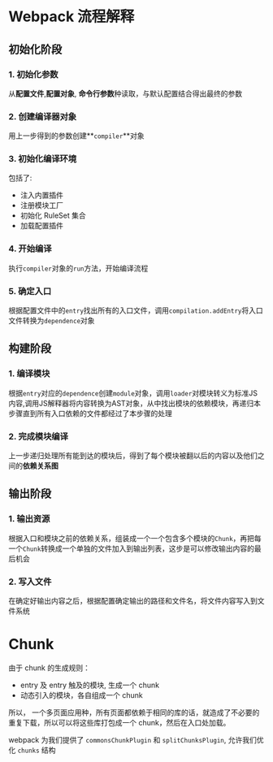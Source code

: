 # Webpack 流程解释

## 初始化阶段

### 1. 初始化参数

从**配置文件**,**配置对象**, **命令行参数**种读取，与默认配置结合得出最终的参数

### 2. 创建编译器对象
用上一步得到的参数创建**`compiler`**对象

### 3. 初始化编译环境

包括了:
- 注入内置插件
- 注册模块工厂
- 初始化 RuleSet 集合
- 加载配置插件

### 4. 开始编译

执行`compiler`对象的`run`方法，开始编译流程

### 5. 确定入口

根据配置文件中的`entry`找出所有的入口文件，调用`compilation.addEntry`将入口文件转换为`dependence`对象

## 构建阶段

### 1. 编译模块
根据`entry`对应的`dependence`创建`module`对象，调用`loader`对模块转义为标准JS内容,调用JS解释器将内容转换为AST对象，从中找出模块的依赖模块，再递归本步骤直到所有入口依赖的文件都经过了本步骤的处理

### 2. 完成模块编译

上一步递归处理所有能到达的模块后，得到了每个模块被翻以后的内容以及他们之间的**依赖关系图**

## 输出阶段

### 1. 输出资源

根据入口和模块之前的依赖关系，组装成一个一个包含多个模块的`Chunk`，再把每一个`Chunk`转换成一个单独的文件加入到输出列表，这步是可以修改输出内容的最后机会

### 2. 写入文件

在确定好输出内容之后，根据配置确定输出的路径和文件名，将文件内容写入到文件系统


# Chunk 

由于 chunk 的生成规则：
- entry 及 entry 触及的模块, 生成一个 chunk
- 动态引入的模块，各自组成一个 chunk

所以， 一个多页面应用种，所有页面都依赖于相同的库的话，就造成了不必要的重复下载，所以可以将这些库打包成一个 chunk，然后在入口处加载。

webpack 为我们提供了 `commonsChunkPlugin` 和 `splitChunksPlugin`, 允许我们优化 `chunks` 结构




